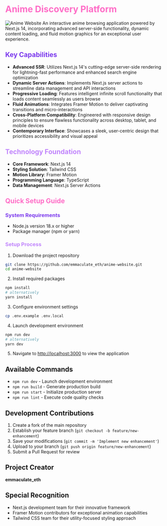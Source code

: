 # <span style="color: #ff6ec7">Anime Discovery Platform</span>
![Anime Website](https://i.ibb.co/MG1nbqt/YT-Thumbnails-2.png)
An interactive anime browsing application powered by Next.js 14, incorporating advanced server-side functionality, dynamic content loading, and fluid motion graphics for an exceptional user experience.

## <span style="color: #7c3aed">Key Capabilities</span>

- **Advanced SSR**: Utilizes Next.js 14's cutting-edge server-side rendering for lightning-fast performance and enhanced search engine optimization
- **Dynamic Server Actions**: Implements Next.js server actions to streamline data management and API interactions
- **Progressive Loading**: Features intelligent infinite scroll functionality that loads content seamlessly as users browse
- **Fluid Animations**: Integrates Framer Motion to deliver captivating transitions and micro-interactions
- **Cross-Platform Compatibility**: Engineered with responsive design principles to ensure flawless functionality across desktop, tablet, and mobile devices
- **Contemporary Interface**: Showcases a sleek, user-centric design that prioritizes accessibility and visual appeal

## <span style="color: #c084fc">Technology Foundation</span>

- **Core Framework**: Next.js 14
- **Styling Solution**: Tailwind CSS
- **Motion Library**: Framer Motion
- **Programming Language**: TypeScript
- **Data Management**: Next.js Server Actions

## <span style="color: #ff6ec7">Quick Setup Guide</span>

### <span style="color: #7c3aed">System Requirements</span>

- Node.js version 18.x or higher
- Package manager (npm or yarn)

### <span style="color: #c084fc">Setup Process</span>

1. Download the project repository
```bash
git clone https://github.com/emmaculate_eth/anime-website.git
cd anime-website
```

2. Install required packages
```bash
npm install
# alternatively
yarn install
```

3. Configure environment settings
```bash
cp .env.example .env.local
```

4. Launch development environment
```bash
npm run dev
# alternatively
yarn dev
```

5. Navigate to [http://localhost:3000](http://localhost:3000) to view the application


## Available Commands

- `npm run dev` - Launch development environment
- `npm run build` - Generate production build
- `npm run start` - Initialize production server
- `npm run lint` - Execute code quality checks

## Development Contributions

1. Create a fork of the main repository
2. Establish your feature branch (`git checkout -b feature/new-enhancement`)
3. Save your modifications (`git commit -m 'Implement new enhancement'`)
4. Upload to your branch (`git push origin feature/new-enhancement`)
5. Submit a Pull Request for review


## Project Creator

**emmaculate_eth**

## Special Recognition

- Next.js development team for their innovative framework
- Framer Motion contributors for exceptional animation capabilities
- Tailwind CSS team for their utility-focused styling approach

